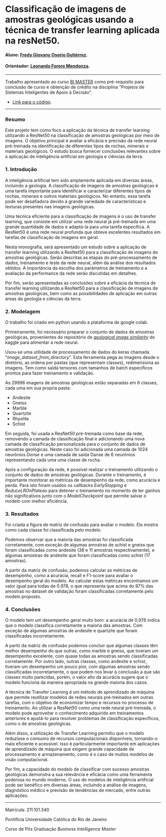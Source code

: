 # Classificação de imagens de amostras geológicas usando a técnica de transfer learning aplicada na resNet50.

#### Aluno: [Fredy Giovany Osorio Gutiérrez](https://github.com/fr3dyos).
#### Orientador: [Leonardo Forero Mendonza](https://github.com/leofome8).

---

Trabalho apresentado ao curso [BI MASTER](https://ica.puc-rio.ai/bi-master) como pré-requisito para conclusão de curso e obtenção de crédito na disciplina "Projetos de Sistemas Inteligentes de Apoio à Decisão".

- [Link para o código](TL_geological_image_similarity_com_ResNet50.ipynb).

---
### Resumo

Este projeto tem como foco a aplicação da técnica de transfer learning utilizando a ResNet50 na classificação de amostras geológicas por meio de imagens. O objetivo principal é avaliar a eficácia e precisão da rede neural pré-treinada na identificação de diferentes tipos de rochas, minerais e materiais geológicos. O estudo busca fornecer conclusões relevantes sobre a aplicação de inteligência artificial em geologia e ciências da terra.

### 1. Introdução

A inteligência artificial tem sido amplamente aplicada em diversas áreas, incluindo a geologia. A classificação de imagens de amostras geológicas é uma tarefa importante para identificar e caracterizar diferentes tipos de rochas, minerais e outros materiais geológicos. No entanto, essa tarefa pode ser desafiadora devido à grande variedade de características e texturas presentes nas imagens geológicas.

Uma técnica eficiente para a classificação de imagens é o uso de transfer learning, que consiste em utilizar uma rede neural já pré-treinada em uma grande quantidade de dados e adaptá-la para uma tarefa específica. A ResNet50 é uma rede neural profunda que obteve excelentes resultados em tarefas de classificação de imagens em geral.

Nesta monografia, será apresentado um estudo sobre a aplicação de transfer learning utilizando a ResNet50 para a classificação de imagens de amostras geológicas. Serão descritas as etapas do pré-processamento de dados, treinamento e teste da rede neural, além da análise dos resultados obtidos. A importância da escolha dos parâmetros de treinamento e a avaliação da performance da rede serão discutidas em detalhes.

Por fim, serão apresentadas as conclusões sobre a eficácia da técnica de transfer learning utilizando a ResNet50 para a classificação de imagens de amostras geológicas, bem como as possibilidades de aplicação em outras áreas da geologia e ciências da terra.


### 2. Modelagem

O trabalho foi criado em python usando a plataforma de google colab. 

Primeiramente, foi necessário preparar o conjunto de dados de amostras geológicas, provenientes do repositório de [*geological image similarity*](https://www.kaggle.com/datasets/tanyadayanand/geological-image-similarity) do kaggle para alimentar a rede neural.

Usou-se uma utilidade de processamento de dados do keras chamada "*image_dataset_from_directory*". Esta ferramenta pega as imagens desde o diretório, as ordena por pastas (que representam classes), redimensiona as imagens. Tem como saida tensores com tamanhos de batch específicos prontos para fazer treinamento e validação.

As 29998 imagens de amostras geológicas estão separadas em 6 classes, cada uma em sua propria pasta:

*   Andesite 
*   Gneiss 
*   Marble 
*   Quartzite 
*   Rhyolite 
*   Schist


Em seguida, foi usada a ResNet50 pré-treinada como base da rede, removendo a camada de classificação final e adicionando uma nova camada de classificação personalizada para o conjunto de dados de amostras geológicas. Neste caso foi adicionada uma camada de 1024 neurônios *Dense* e uma camada de saída Danse de 6 neurônios representando cada uma uma classe de rocha. 

Após a configuração da rede, é possível realizar o treinamento utilizando o conjunto de dados de amostras geológicas. Durante o treinamento, é importante monitorar as métricas de desempenho da rede, como acurácia e perda. Para isto foram usados os callbacks *EarlyStopping* e *ReduceLROnPlateau* para detener o treinamento no momento de ter ganhos não significativos junto com o *ModelCheckpoint* que permite salvar o modelo com melhor eficiência. 


### 3. Resultados

Foi criada a figura de matriz de confusão para avaliar o modelo. Ela mostra como cada classe foi classificada pelo modelo.

Podemos observar que a maioria das amostras foi classificada corretamente, com exceção de algumas amostras de schist e gneiss que foram classificadas como andesite (38 e 11 amostras respectivamente), e algumas amostras de andesite que foram classificadas como schist (17 amostras).


A partir da matriz de confusão, podemos calcular as métricas de desempenho, como a acurácia, recall e F1-score para avaliar o desempenho geral do modelo. Ao calcular estas métricas encontramos um valor igual para todas de 0.978, o que representa que acima do 97% das amostras no dataset de validação foram classificadas corretamente pelo modelo proposto.

### 4. Conclusões

O modelo tem um desempenho geral muito bom: a acurácia de 0,978 indica que o modelo classifica corretamente a maioria das amostras. Com exceção de algumas amostras de andesite e quartzite que foram classificadas incorretamente.

A partir da matriz de confusão podemos concluir que algumas classes têm melhor desempenho do que outras, como marble e gneiss, que tiveram um desempenho excelente, com quase todas as amostras sendo classificadas corretamente. Por outro lado, outras classes, como andesite e schist, tiveram um desempenho um pouco pior, com algumas amostras sendo classificadas incorretamente, o que podem nos levar à conclusão a que são classes muito parecidas, porém, o valor alto da acurácia sugere que o modelo funciona da maneira apropriada na grande maioria dos casos.

A técnica de Transfer Learning é um método de aprendizado de máquina que permite reutilizar modelos de redes neurais pré-treinados em outras tarefas, com o objetivo de economizar tempo e recursos no processo de treinamento. Ao utilizar a ResNet50 como uma rede neural pré-treinada, o modelo pode aproveitar o conhecimento adquirido em treinamentos anteriores e ajustá-lo para resolver problemas de classificação específicos, como o de amostras geológicas.

Além disso, a utilização de Transfer Learning permitiu que o modelo reduzisse o consumo de recursos computacionais disponíveis, tornando-o mais eficiente e acessível. Isso é particularmente importante em aplicações de aprendizado de máquina que exigem grande capacidade de processamento e armazenamento, como é o caso de muitos modelos de visão computacional.

Por fim, a capacidade do modelo de classificar com sucesso amostras geológicas demonstra a sua relevância e eficácia como uma ferramenta poderosa no mundo moderno. O uso de modelos de inteligência artificial pode ser benéfico em diversas áreas, incluindo a análise de imagens, diagnóstico médico e previsão de tendências de mercado, entre outras aplicações.




---

Matrícula: 211.101.340

Pontifícia Universidade Católica do Rio de Janeiro

Curso de Pós Graduação *Business Intelligence Master*


